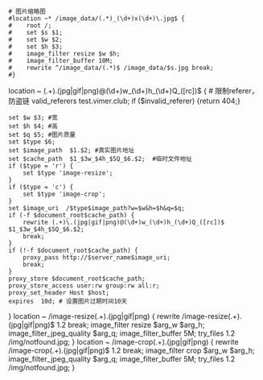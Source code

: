 
    # 图片缩略图
    #location ~* /image_data/(.*)_(\d+)x(\d+)\.jpg$ {
    #    root /;
    #    set $s $1;
    #    set $w $2;
    #    set $h $3;
    #    image_filter resize $w $h;
    #    image_filter_buffer 10M;
    #    rewrite ^/image_data/(.*)$ /image_data/$s.jpg break;
    #}

location ~ (.+)\.(jpg|gif|png)@(\d+)w_(\d+)h_(\d+)Q_([rc])$ {
    # 限制referer，防盗链
    valid_referers test.vimer.club;
    if ($invalid_referer) {return 404;}

    set $w $3; #宽
    set $h $4; #高
    set $q $5; #图片质量
    set $type $6;
    set $image_path  $1.$2; #真实图片地址
    set $cache_path  $1_$3w_$4h_$5Q_$6.$2;  #临时文件地址
    if ($type = 'r') {
        set $type 'image-resize';
    }
    if ($type = 'c') {
        set $type 'image-crop';
    }
    set $image_uri  /$type$image_path?w=$w&h=$h&q=$q;
    if (-f $document_root$cache_path) {
        rewrite (.+)\.(jpg|gif|png)@(\d+)w_(\d+)h_(\d+)Q_([rc])$ $1_$3w_$4h_$5Q_$6.$2;
        break;
    }
    if (!-f $document_root$cache_path) {
        proxy_pass http://$server_name$image_uri;
        break;
    }
    proxy_store $document_root$cache_path;
    proxy_store_access user:rw group:rw all:r;
    proxy_set_header Host $host;
    expires  10d; # 设置图片过期时间10天
}
location ~ /image-resize(.+)\.(jpg|gif|png) {
    rewrite /image-resize(.+)\.(jpg|gif|png)$ $1.$2 break;
    image_filter resize $arg_w $arg_h;
    image_filter_jpeg_quality $arg_q;
    image_filter_buffer 5M;
    try_files $1.$2 /img/notfound.jpg;
}
location ~ /image-crop(.+)\.(jpg|gif|png) {
    rewrite /image-crop(.+)\.(jpg|gif|png)$ $1.$2 break;
    image_filter crop $arg_w $arg_h;
    image_filter_jpeg_quality $arg_q;
    image_filter_buffer 5M;
    try_files $1.$2 /img/notfound.jpg;
}